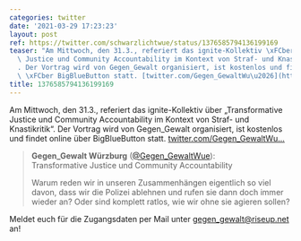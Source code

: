 ```yaml
---
categories: twitter
date: '2021-03-29 17:23:23'
layout: post
ref: https://twitter.com/schwarzlichtwue/status/1376585794136199169
teaser: "Am Mittwoch, den 31.3., referiert das ignite-Kollektiv \xFCber \u201ETransformative\
  \ Justice und Community Accountability im Kontext von Straf- und Knastikritik\u201C\
  . Der Vortrag wird von Gegen_Gewalt organisiert, ist kostenlos und findet online\
  \ \xFCber BigBlueButton statt. [twitter.com/Gegen_GewaltWu\u2026](https://twitter.com/Gegen_GewaltWue/status/1372906662403653637)"
title: 1376585794136199169
---
```

Am Mittwoch, den 31.3., referiert das ignite-Kollektiv über „Transformative Justice und Community Accountability im Kontext von Straf- und Knastikritik“. Der Vortrag wird von Gegen_Gewalt organisiert, ist kostenlos und findet online über BigBlueButton statt. [twitter.com/Gegen_GewaltWu…](https://twitter.com/Gegen_GewaltWue/status/1372906662403653637)
> <b>Gegen_Gewalt Würzburg</b> ([@Gegen_GewaltWue](https://twitter.com/Gegen_GewaltWue)):  
>Transformative Justice und Community Accountability  
>  
>  
>  
>Warum reden wir in unseren Zusammenhängen eigentlich so viel davon, dass wir die Polizei ablehnen und rufen sie dann doch immer wieder an? Oder sind komplett ratlos, wie wir ohne sie agieren sollen?   


Meldet euch für die Zugangsdaten per Mail unter gegen_gewalt@riseup.net an!